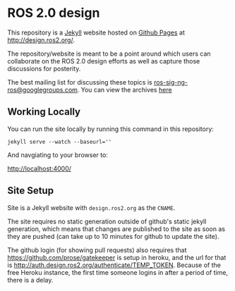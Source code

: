 # ROS 2.0 design

This repository is a [Jekyll](http://jekyllrb.com/) website hosted on [Github Pages](http://pages.github.com/) at http://design.ros2.org/.

The repository/website is meant to be a point around which users can collaborate on the ROS 2.0 design efforts as well as capture those discussions for posterity.

The best mailing list for discussing these topics is [ros-sig-ng-ros@googlegroups.com](mailto:ros-sig-ng-ros@googlegroups.com).
You can view the archives [here](https://groups.google.com/forum/?fromgroups#!forum/ros-sig-ng-ros)

## Working Locally

You can run the site locally by running this command in this repository:

```
jekyll serve --watch --baseurl=''
```

And navgiating to your browser to:

[http://localhost:4000/](http://localhost:4000/)


## Site Setup

Site is a Jekyll website with `design.ros2.org` as the `CNAME`.

The site requires no static generation outside of github's static jekyll generation, which means that changes are published to the site as soon as they are pushed (can take up to 10 minutes for github to update the site).

The github login (for showing pull requests) also requires that https://github.com/prose/gatekeeper is setup in heroku, and the url for that is http://auth.design.ros2.org/authenticate/TEMP_TOKEN. Because of the free Heroku instance, the first time someone logins in after a period of time, there is a delay.

